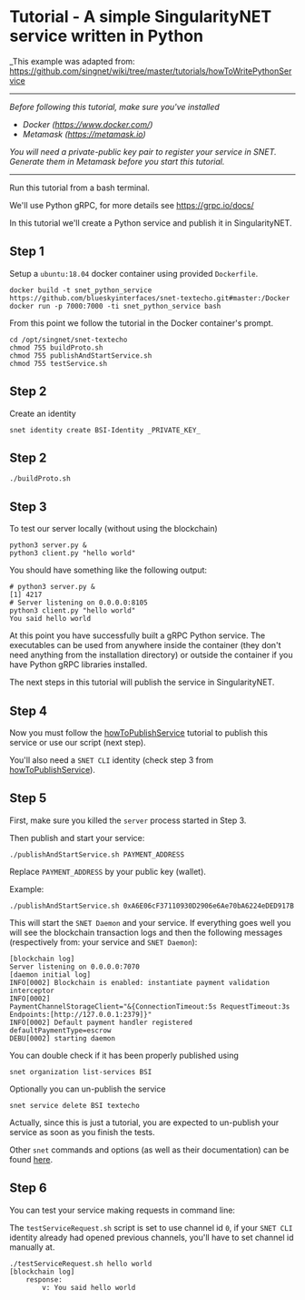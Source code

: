 # Tutorial - A simple SingularityNET service written in Python

_This example was adapted from: https://github.com/singnet/wiki/tree/master/tutorials/howToWritePythonService

-------------------------------

_Before following this tutorial, make sure you've installed_

* _Docker (https://www.docker.com/)_
* _Metamask (https://metamask.io)_

_You will need a private-public key pair to register your service in SNET. Generate them in Metamask before you start this tutorial._

-------------------------------

Run this tutorial from a bash terminal.

We'll use Python gRPC, for more details see https://grpc.io/docs/

In this tutorial we'll create a Python service and publish it in SingularityNET.

## Step 1 

Setup a `ubuntu:18.04` docker container using provided `Dockerfile`.

```
docker build -t snet_python_service https://github.com/blueskyinterfaces/snet-textecho.git#master:/Docker
docker run -p 7000:7000 -ti snet_python_service bash
```

From this point we follow the tutorial in the Docker container's prompt.

```
cd /opt/singnet/snet-textecho
chmod 755 buildProto.sh
chmod 755 publishAndStartService.sh
chmod 755 testService.sh
```

## Step 2

Create an identity

```
snet identity create BSI-Identity _PRIVATE_KEY_
```

## Step 2

```
./buildProto.sh
```

## Step 3

To test our server locally (without using the blockchain)

```
python3 server.py &
python3 client.py "hello world"
```

You should have something like the following output:

```
# python3 server.py &
[1] 4217
# Server listening on 0.0.0.0:8105
python3 client.py "hello world"
You said hello world
```

At this point you have successfully built a gRPC Python service. The executables can 
be used from anywhere inside the container (they don't need anything from 
the installation directory) or outside the container if you have Python gRPC libraries installed.

The next steps in this tutorial will publish the service in SingularityNET.

## Step 4

Now you must follow the [howToPublishService](../howToPublishService/README.md)
tutorial to publish this service or use our script (next step).

You'll also need a `SNET CLI` identity (check step 3 from [howToPublishService](../howToPublishService/README.md#step-3)).

## Step 5

First, make sure you killed the `server` process started in Step 3.

Then
publish and start your service:

```
./publishAndStartService.sh PAYMENT_ADDRESS
```

Replace `PAYMENT_ADDRESS` by your public key (wallet).

Example:

```
./publishAndStartService.sh 0xA6E06cF37110930D2906e6Ae70bA6224eDED917B
```

This will start the `SNET Daemon` and your service. If everything goes well you will 
see the blockchain transaction logs and then the following messages 
(respectively from: your service and `SNET Daemon`):

```
[blockchain log]
Server listening on 0.0.0.0:7070
[daemon initial log]
INFO[0002] Blockchain is enabled: instantiate payment validation interceptor 
INFO[0002]                                               PaymentChannelStorageClient="&{ConnectionTimeout:5s RequestTimeout:3s Endpoints:[http://127.0.0.1:2379]}"
INFO[0002] Default payment handler registered            defaultPaymentType=escrow
DEBU[0002] starting daemon                              
```

You can double check if it has been properly published using

```
snet organization list-services BSI
```

Optionally you can un-publish the service

```
snet service delete BSI textecho
```

Actually, since this is just a tutorial, you are expected to un-publish your
service as soon as you finish the tests.

Other `snet` commands and options (as well as their documentation) can be found 
[here](https://github.com/singnet/snet-cli).

## Step 6

You can test your service making requests in command line:

The `testServiceRequest.sh` script is set to use channel id `0`, if your
`SNET CLI` identity already had opened previous channels, you'll have to
set channel id manually at.

```
./testServiceRequest.sh hello world
[blockchain log]
    response:
        v: You said hello world
```
